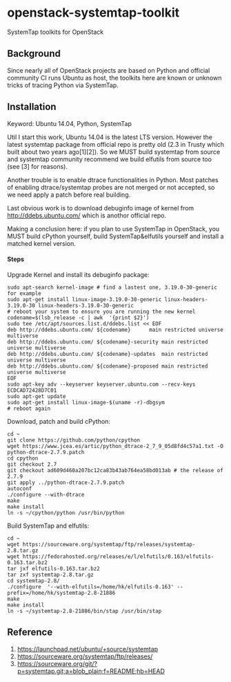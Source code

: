 # openstack-systemtap-toolkit
SystemTap toolkits for OpenStack

## Background
Since nearly all of OpenStack projects are based on Python and official community CI runs Ubuntu as host, the toolkits here are known or unknown tricks of tracing Python via SystemTap.

## Installation
Keyword: Ubuntu 14.04, Python, SystemTap

Util I start this work, Ubuntu 14.04 is the latest LTS version. However the latest systemtap package from official repo is pretty old (2.3 in Trusty which built about two years ago[1][2]). So we MUST build systemtap from source and systemtap community recommend we build elfutils from source too (see [3] for reasons).

Another trouble is to enable dtrace functionalities in Python. Most patches of enabling dtrace/systemtap probes are not merged or not accepted, so we need apply a patch before real building.

Last obvious work is to download debuginfo image of kernel from http://ddebs.ubuntu.com/ which is anothor official repo.

Making a conclusion here: if you plan to use SystemTap in OpenStack, you MUST build cPython yourself, build SystemTap&elfutils yourself and install a matched kernel version.

#### Steps
Upgrade Kernel and install its debuginfo package:

    sudo apt-search kernel-image # find a lastest one, 3.19.0-30-generic for example
    sudo apt-get install linux-image-3.19.0-30-generic linux-headers-3.19.0-30 linux-headers-3.19.0-30-generic
    # reboot your system to ensure you are running the new kernel 
    codename=$(lsb_release -c | awk  '{print $2}')
    sudo tee /etc/apt/sources.list.d/ddebs.list << EOF
    deb http://ddebs.ubuntu.com/ ${codename}      main restricted universe multiverse
    deb http://ddebs.ubuntu.com/ ${codename}-security main restricted universe multiverse
    deb http://ddebs.ubuntu.com/ ${codename}-updates  main restricted universe multiverse
    deb http://ddebs.ubuntu.com/ ${codename}-proposed main restricted universe multiverse
    EOF
    sudo apt-key adv --keyserver keyserver.ubuntu.com --recv-keys ECDCAD72428D7C01
    sudo apt-get update
    sudo apt-get install linux-image-$(uname -r)-dbgsym
    # reboot again
    
Download, patch and build cPython:

    cd ~
    git clone https://github.com/python/cpython
    wget https://www.jcea.es/artic/python_dtrace-2_7_9_05d8fd4c57a1.txt -O python-dtrace-2.7.9.patch
    cd cpython
    git checkout 2.7
    git checkout ad609d460a207bc12ca83b43ab764ea58bd013ab # the release of 2.7.9
    git apply ../python-dtrace-2.7.9.patch
    autoconf
    ./configure --with-dtrace
    make
    make install
    ln -s ~/cpython/python /usr/bin/python
    
Build SystemTap and elfutils:

    cd ~
    wget https://sourceware.org/systemtap/ftp/releases/systemtap-2.8.tar.gz
    wget https://fedorahosted.org/releases/e/l/elfutils/0.163/elfutils-0.163.tar.bz2
    tar jxf elfutils-0.163.tar.bz2
    tar zxf systemtap-2.8.tar.gz 
    cd systemtap-2.8/
    ./configure  '--with-elfutils=/home/hk/elfutils-0.163' --prefix=/home/hk/systemtap-2.8-21886
    make
    make install
    ln -s ~/systemtap-2.8-21886/bin/stap /usr/bin/stap

## Reference
1. https://launchpad.net/ubuntu/+source/systemtap
2. https://sourceware.org/systemtap/ftp/releases/
3. https://sourceware.org/git/?p=systemtap.git;a=blob_plain;f=README;hb=HEAD
